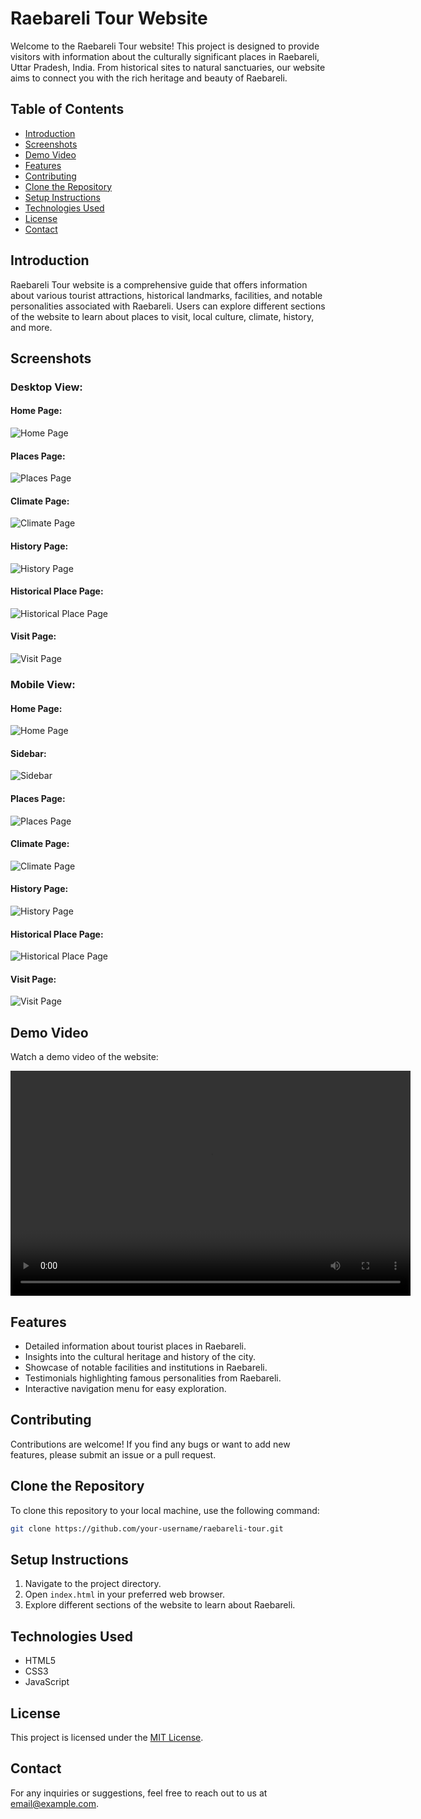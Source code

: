 # Raebareli Tour Website

Welcome to the Raebareli Tour website! This project is designed to provide visitors with information about the culturally significant places in Raebareli, Uttar Pradesh, India. From historical sites to natural sanctuaries, our website aims to connect you with the rich heritage and beauty of Raebareli.

## Table of Contents

- [Introduction](#introduction)
- [Screenshots](#screenshots)
- [Demo Video](#demo-video)
- [Features](#features)
- [Contributing](#contributing)
- [Clone the Repository](#clone-the-repository)
- [Setup Instructions](#setup-instructions)
- [Technologies Used](#technologies-used)
- [License](#license)
- [Contact](#contact)

## Introduction

Raebareli Tour website is a comprehensive guide that offers information about various tourist attractions, historical landmarks, facilities, and notable personalities associated with Raebareli. Users can explore different sections of the website to learn about places to visit, local culture, climate, history, and more.

## Screenshots

### Desktop View:

#### Home Page:
![Home Page](/screenshots/Desktop_view/Home.png)

#### Places Page:
![Places Page](/screenshots/Desktop_view/Places.png)

#### Climate Page:
![Climate Page](/screenshots/Desktop_view/Climate.png)

#### History Page:
![History Page](/screenshots/Desktop_view/History.png)

#### Historical Place Page:
![Historical Place Page](/screenshots/Desktop_view/Historical_Place.png)

#### Visit Page:
![Visit Page](/screenshots/Desktop_view/visit_us.png)

### Mobile View:

#### Home Page:
![Home Page](/screenshots/Mobile_view/Home.png)

#### Sidebar:
![Sidebar](/screenshots/Mobile_view/Sidebar.png)

#### Places Page:
![Places Page](/screenshots/Mobile_view/Places.png)

#### Climate Page:
![Climate Page](/screenshots/Mobile_view/Climate.png)

#### History Page:
![History Page](/screenshots/Mobile_view/History.png)

#### Historical Place Page:
![Historical Place Page](/screenshots/Mobile_view/Historical_Place.png)

#### Visit Page:
![Visit Page](/screenshots/Mobile_view/visit.png)

## Demo Video

Watch a demo video of the website:

<video width="640" height="360" controls>
  <source src="/demo_video/Demo video fast.mp4" type="video/mp4">
  Your browser does not support the video tag.
</video>


## Features

- Detailed information about tourist places in Raebareli.
- Insights into the cultural heritage and history of the city.
- Showcase of notable facilities and institutions in Raebareli.
- Testimonials highlighting famous personalities from Raebareli.
- Interactive navigation menu for easy exploration.

## Contributing

Contributions are welcome! If you find any bugs or want to add new features, please submit an issue or a pull request.

## Clone the Repository

To clone this repository to your local machine, use the following command:

```bash
git clone https://github.com/your-username/raebareli-tour.git
```

## Setup Instructions

1. Navigate to the project directory.
2. Open `index.html` in your preferred web browser.
3. Explore different sections of the website to learn about Raebareli.

## Technologies Used

- HTML5
- CSS3
- JavaScript

## License

This project is licensed under the [MIT License](LICENSE).

## Contact

For any inquiries or suggestions, feel free to reach out to us at [email@example.com](mailto:email@example.com).